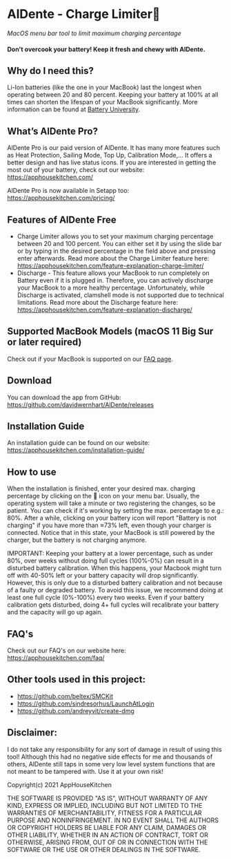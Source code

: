 # AlDente - Charge Limiter🍝
_MacOS menu bar tool to limit maximum charging percentage_

#### Don't overcook your battery! Keep it fresh and chewy with AlDente.

## Why do I need this?
Li-Ion batteries (like the one in your MacBook) last the longest when operating between 20 and 80 percent. Keeping your battery at 100% at all times can shorten the lifespan of your MacBook significantly.
More information can be found at [Battery University](https://batteryuniversity.com/article/bu-415-how-to-charge-and-when-to-charge).

## What’s AlDente Pro?
AlDente Pro is our paid version of AlDente. It has many more features such as Heat Protection, Sailing Mode, Top Up, Calibration Mode,... It offers a better design and has live status icons. If you are interested in getting the most out of your battery, check out our website: https://apphousekitchen.com/

AlDente Pro is now available in Setapp too: https://apphousekitchen.com/pricing/

## Features of AlDente Free
* Charge Limiter allows you to set your maximum charging percentage between 20 and 100 percent. You can either set it by using the slide bar or by typing in the desired percentage in the field above and pressing enter afterwards. Read more about the Charge Limiter feature here: https://apphousekitchen.com/feature-explanation-charge-limiter/
* Discharge - This feature allows your MacBook to run completely on Battery even if it is plugged in. Therefore, you can actively discharge your MacBook to a more healthy percentage. Unfortunately, while Discharge is activated, clamshell mode is not supported due to technical limitations. Read more about the Discharge feature here: https://apphousekitchen.com/feature-explanation-discharge/

## Supported MacBook Models (macOS 11 Big Sur or later required)

Check out if your MacBook is supported on our [FAQ page](https://apphousekitchen.com/faq/).

## Download
You can download the app from GitHub: <https://github.com/davidwernhart/AlDente/releases>

## Installation Guide
An installation guide can be found on our website: https://apphousekitchen.com/installation-guide/

## How to use
When the installation is finished, enter your desired max. charging percentage by clicking on the 🍝 icon on your menu bar. Usually, the operating system will take a minute or two registering the changes, so be patient. You can check if it's working by setting the max. percentage to e.g.: 80%. After a while, clicking on your battery icon will report "Battery is not charging" if you have more than ≈73% left, even though your charger is connected. Notice that in this state, your MacBook is still powered by the charger, but the battery is not charging anymore.

IMPORTANT: Keeping your battery at a lower percentage, such as under 80%, over weeks without doing full cycles (100%-0%) can result in a disturbed battery calibration. When this happens, your Macbook might turn off with 40-50% left or your battery capacity will drop significantly. However, this is only due to a disturbed battery calibration and not because of a faulty or degraded battery. To avoid this issue, we recommend doing at least one full cycle (0%-100%) every two weeks. Even if your battery calibration gets disturbed, doing 4+ full cycles will recalibrate your battery and the capacity will go up again.

## FAQ's
Check out our FAQ's on our website here: https://apphousekitchen.com/faq/

## Other tools used in this project:
* <https://github.com/beltex/SMCKit>
* <https://github.com/sindresorhus/LaunchAtLogin>
* <https://github.com/andreyvit/create-dmg>

## Disclaimer:
I do not take any responsibility for any sort of damage in result of using this tool! Although this had no negative side effects for me and thousands of others, AlDente still taps in some very low level system functions that are not meant to be tampered with. Use it at your own risk!

Copyright(c) 2021 AppHouseKitchen

THE SOFTWARE IS PROVIDED "AS IS", WITHOUT WARRANTY OF ANY KIND, EXPRESS OR IMPLIED, INCLUDING BUT NOT LIMITED TO THE WARRANTIES OF MERCHANTABILITY, FITNESS FOR A PARTICULAR PURPOSE AND NONINFRINGEMENT. IN NO EVENT SHALL THE AUTHORS OR COPYRIGHT HOLDERS BE LIABLE FOR ANY CLAIM, DAMAGES OR OTHER LIABILITY, WHETHER IN AN ACTION OF CONTRACT, TORT OR OTHERWISE, ARISING FROM, OUT OF OR IN CONNECTION WITH THE SOFTWARE OR THE USE OR OTHER DEALINGS IN THE SOFTWARE.
